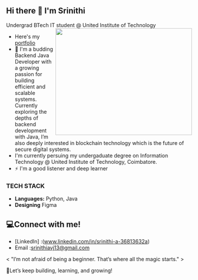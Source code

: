 ## Hi there 👋 I'm Srinithi

Undergrad BTech IT student @ United Institute of Technology
<img align="right" width="370" height="290" src="https://ibb.co/xKfZYqq3">
-  Here's my [portfolio](https://www.figma.com/design/Rp3K0qXjWC1VARNJKDc3L8/Portfolio-S1?m=auto&t=qxxXi4xHagX0gvu4-6)                                                 
- 🌱 I'm a budding Backend Java Developer with a growing passion for building efficient and scalable systems. Currently exploring the depths of backend development with Java, I’m also deeply interested in blockchain technology which is the future of secure digital systems.
- I'm currently persuing my undergaduate degree on Information Technology @ United Institute of Technology, Coimbatore.
- ⚡ I'm a good listener and deep learner

### TECH STACK
- **Languages:** Python, Java
- **Designing** Figma

  
## 💻Connect with me!
-  [LinkedIn] :(www.linkedin.com/in/srinithi-a-36813632a)
-  Email :srinithiavj13@gmail.com

< "I’m not afraid of being a beginner. That’s where all the magic starts." >

🚀Let’s keep building, learning, and growing!
